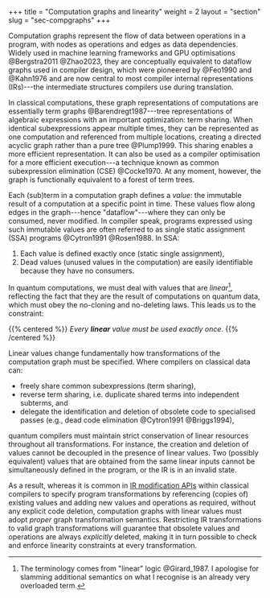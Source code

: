 +++
title = "Computation graphs and linearity"
weight = 2
layout = "section"
slug = "sec-compgraphs"
+++

Computation graphs represent the flow of data between operations in a program, with nodes as operations and edges as data dependencies. Widely used in machine learning frameworks and GPU optimisations @Bergstra2011 @Zhao2023, they are conceptually equivalent to dataflow graphs used in compiler design, which were pioneered by @Feo1990 and @Kahn1976 and are now central to most compiler internal representations (IRs)---the intermediate structures compilers use during translation.

In classical computations, these graph representations of computations are essentially term graphs @Barendregt1987&#x200B;---tree representations of algebraic expressions with an important optimization: term sharing. When identical subexpressions appear multiple times, they can be represented as one computation and referenced from multiple locations, creating a directed acyclic graph rather than a pure tree @Plump1999. This sharing enables a more efficient representation. It can also be used as a compiler optimisation for a more efficient execution---a technique known as common subexpression elimination (CSE) @Cocke1970. At any moment, however, the graph is functionally equivalent to a forest of term trees.

Each (sub)term in a computation graph defines a _value_: the immutable result of a computation at a specific point in time. These values flow along edges in the graph---hence "dataflow"---where they can only be consumed, never modified. In compiler speak, programs expressed using such immutable values are often referred to as single static assignment (SSA) programs @Cytron1991 @Rosen1988. In SSA:

1. Each value is defined exactly once (static single assignment),
2. Dead values (unused values in the computation) are easily identifiable because they have no consumers.

In quantum computations, we must deal with values that are _linear_[^linear], reflecting the fact that they are the result of computations on quantum data, which must obey the no-cloning and no-deleting laws. This leads us to the constraint:

[^linear]: The terminology comes from "linear" logic @Girard_1987. I apologise for slamming additional semantics on what I recognise is an already very overloaded term.

<!-- prettier-ignore-start -->
{{% centered %}}
_Every **linear** value must be used exactly once_.
{{% /centered %}}
<!-- prettier-ignore-end -->

Linear values change fundamentally how transformations of the computation graph must be specified. Where compilers on classical data can:

- freely share common subexpressions (term sharing),
- reverse term sharing, i.e. duplicate shared terms into independent subterms, and
- delegate the identification and deletion of obsolete code to specialised passes (e.g., dead code elimination @Cytron1991 @Briggs1994),

quantum compilers must maintain strict conservation of linear resources throughout all transformations. For instance, the creation and deletion of values cannot be decoupled in the presence of linear values. Two (possibly equivalent) values that are obtained from the same linear inputs cannot be simultaneously defined in the program, or the IR is in an invalid state.

As a result, whereas it is common in [IR modification APIs](https://mlir.llvm.org/docs/PatternRewriter/) within classical compilers to specify program transformations by referencing (copies of) existing values and adding new values and operations as required, without any explicit code deletion, computation graphs with linear values must adopt _proper_ graph transformation semantics. Restricting IR transformations to valid graph transformations will guarantee that obsolete values and operations are always _explicitly_ deleted, making it in turn possible to check and enforce linearity constraints at every transformation.
